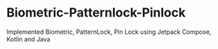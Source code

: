# Biometric-Patternlock-Pinlock
Implemented Biometric, PatternLock, Pin Lock using Jetpack Compose, Kotlin and Java
